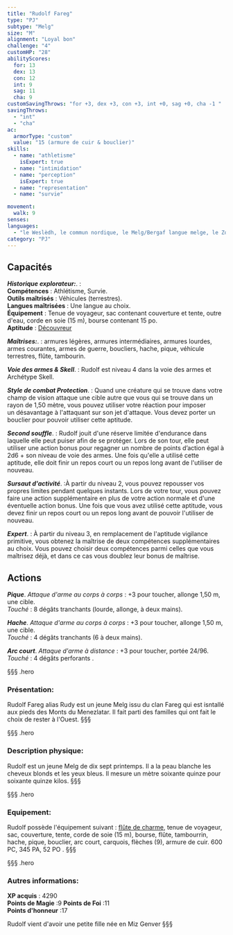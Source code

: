 ```yaml
---
title: "Rudolf Fareg"
type: "PJ"
subtype: "Melg"
size: "M"
alignment: "Loyal bon"
challenge: "4"
customHP: "28"
abilityScores:
  for: 13
  dex: 13
  con: 12
  int: 9
  sag: 11
  cha: 9
customSavingThrows: "for +3, dex +3, con +3, int +0, sag +0, cha -1 "
savingThrows:
  - "int"
  - "cha"
ac:
  armorType: "custom"
  value: "15 (armure de cuir & bouclier)"
skills:
  - name: "athletisme"
    isExpert: true
  - name: "intimidation"
  - name: "perception"
    isExpert: true
  - name: "representation"
  - name: "survie"

movement:
  walk: 9
senses:
languages:
  - "le Weslèdh, le commun nordique, le Melg/Bergaf langue melge, le Zorkhan dialecte melg, l'Alcane/Alcath commun impérial "
category: "PJ"
---
```


## Capacités
_**Historique explorateur:**_. :   
**Compétences** : Athlétisme, Survie.  
**Outils maîtrisés** : Véhicules (terrestres).  
**Langues maîtrisées** : Une langue au choix.  
**Équipement** : Tenue de voyageur, sac contenant couverture et tente, outre d'eau, corde en soie (15  m), bourse contenant 15 po.  
**Aptitude** : [Découvreur](/personnalite-et-historique/#decouvreur)    

_**Maîtrises:**_. : armures légères, armures intermédiaires, armures lourdes, armes courantes, armes de guerre, boucliers, hache, pique, véhicule terrestres, flûte, tambourin.  

_**Voie des armes & Skell**_. : Rudolf est niveau 4 dans la voie des armes et Archétype Skell.

_**Style de combat Protection**_. : Quand une créature qui se trouve dans votre champ de vision attaque une cible autre que vous qui se trouve dans un rayon de 1,50 mètre, vous pouvez utiliser votre réaction pour imposer un désavantage à l'attaquant sur son jet d'attaque. Vous devez porter un bouclier pour pouvoir utiliser cette aptitude.    

_**Second souffle**_. : Rudolf jouit d'une réserve limitée d'endurance dans laquelle elle peut puiser afin de se protéger. Lors de son tour, elle peut utiliser une action bonus pour regagner un nombre de points d’action égal à 2d6 + son niveau de voie des armes. Une fois qu'elle a utilisé cette aptitude, elle doit finir un repos court ou un repos long avant de l'utiliser de nouveau.

_**Sursaut d'activité**_. :À partir du niveau 2, vous pouvez repousser vos propres limites pendant quelques instants. Lors de votre tour, vous pouvez faire une action supplémentaire en plus de votre action normale et d'une éventuelle action bonus. Une fois que vous avez utilisé cette aptitude, vous devez finir un repos court ou un repos long avant de pouvoir l'utiliser de nouveau.

_**Expert**_. : À partir du niveau 3, en remplacement de l'aptitude vigilance primitive, vous obtenez la maîtrise de deux compétences supplémentaires au choix. Vous pouvez choisir deux compétences parmi celles que vous maîtrisez déjà, et dans ce cas vous doublez leur bonus de maîtrise.    

## Actions

_**Pique**_. _Attaque d'arme au corps à corps_ : +3 pour toucher, allonge 1,50 m, une cible.  
_Touché_ : 8 dégâts tranchants (lourde, allonge, à deux mains).

_**Hache**_. _Attaque d'arme au corps à corps_ : +3 pour toucher, allonge 1,50 m, une cible.  
_Touché_ : 4 dégâts tranchants (6 à deux mains).

_**Arc court**_. _Attaque d'arme à distance_ : +3 pour toucher, portée 24/96.  
_Touché_ : 4 dégâts perforants .


§§§ .hero
### Présentation:  
Rudolf Fareg alias Rudy est un jeune Melg issu du clan Fareg qui est isntallé aux pieds des Monts du Menezlatar. Il fait parti des familles qui ont fait le choix de rester à l'Ouest.
§§§

§§§ .hero
### Description physique:  
Rudolf est un jeune Melg de dix sept printemps. Il a la peau blanche les cheveux blonds et les yeux bleus. Il mesure un mètre soixante quinze pour soixante quinze kilos.
§§§

§§§ .hero
### Equipement:  
Rudolf possède l'équipement suivant : [flûte de charme](/liste-objets-magiques/flute-de-charme), tenue de voyageur, sac, couverture, tente, corde de soie (15 m), bourse, flûte, tambourrin, hache, pique, bouclier, arc court, carquois, flèches (9), armure de cuir.   600 PC,  345 PA, 52 PO .
§§§


§§§ .hero
### Autres informations:  
**XP acquis** : 4290  
**Points de Magie** :9
**Points de Foi** :11  
**Points d'honneur** :17

Rudolf vient d'avoir une petite fille née en Miz Genver
§§§
